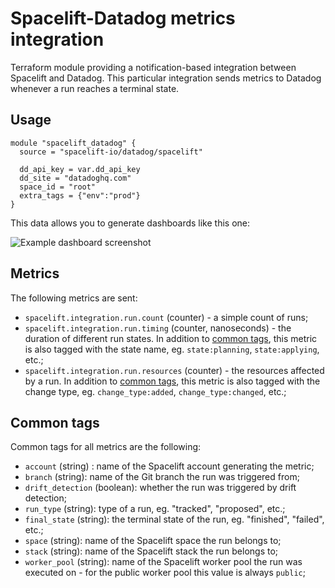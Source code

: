 # Spacelift-Datadog metrics integration

Terraform module providing a notification-based integration between Spacelift and Datadog. This particular integration sends metrics to Datadog whenever a run reaches a terminal state.

## Usage

```hcl
module "spacelift_datadog" {
  source = "spacelift-io/datadog/spacelift"

  dd_api_key = var.dd_api_key
  dd_site = "datadoghq.com"
  space_id = "root"
  extra_tags = {"env":"prod"}
}
```

This data allows you to generate dashboards like this one:

![Example dashboard screenshot](./assets/dashboard-screenshot.png)

## Metrics

The following metrics are sent:

- `spacelift.integration.run.count` (counter) - a simple count of runs;
- `spacelift.integration.run.timing` (counter, nanoseconds) - the duration of different run states. In addition to [common tags](#common-tags), this metric is also tagged with the state name, eg. `state:planning`, `state:applying`, etc.;
- `spacelift.integration.run.resources` (counter) - the resources affected by a run. In addition to [common tags](#common-tags), this metric is also tagged with the change type, eg. `change_type:added`, `change_type:changed`, etc.;

## Common tags

Common tags for all metrics are the following:

- `account` (string) : name of the Spacelift account generating the metric;
- `branch` (string): name of the Git branch the run was triggered from;
- `drift_detection` (boolean): whether the run was triggered by drift detection;
- `run_type` (string): type of a run, eg. "tracked", "proposed", etc.;
- `final_state` (string): the terminal state of the run, eg. "finished", "failed", etc.;
- `space` (string): name of the Spacelift space the run belongs to;
- `stack` (string): name of the Spacelift stack the run belongs to;
- `worker_pool` (string): name of the Spacelift worker pool the run was executed on - for the public worker pool this value is always `public`;
